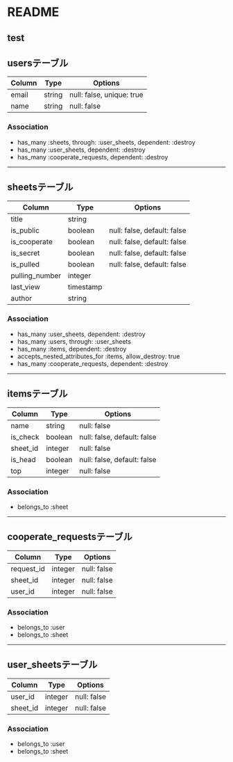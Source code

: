 # README
## test

## usersテーブル

|Column|Type|Options|
|------|----|-------|
|email|string|null: false, unique: true|
|name|string|null: false|

### Association
- has_many :sheets, through: :user_sheets, dependent: :destroy
- has_many :user_sheets, dependent: :destroy
- has_many :cooperate_requests, dependent: :destroy

---
## sheetsテーブル

|Column|Type|Options|
|------|----|-------|
|title|string||
|is_public|boolean|null: false, default: false|
|is_cooperate|boolean|null: false, default: false|
|is_secret|boolean|null: false, default: false|
|is_pulled|boolean|null: false, default: false|
|pulling_number|integer||
|last_view|timestamp||
|author|string||

### Association
- has_many :user_sheets, dependent: :destroy
- has_many :users, through: :user_sheets
- has_many :items, dependent: :destroy
- accepts_nested_attributes_for :items, allow_destroy: true
- has_many :cooperate_requests, dependent: :destroy

---
## itemsテーブル

|Column|Type|Options|
|------|----|-------|
|name|string|null: false|
|is_check|boolean|null: false, default: false|
|sheet_id|integer|null: false|
|is_head|boolean|null: false, default: false|
|top|integer|null: false|

### Association
- belongs_to :sheet

---

## cooperate_requestsテーブル

|Column|Type|Options|
|------|----|-------|
|request_id|integer|null: false|
|sheet_id|integer|null: false|
|user_id|integer|null: false|

### Association
- belongs_to :user
- belongs_to :sheet

---

## user_sheetsテーブル

|Column|Type|Options|
|------|----|-------|
|user_id|integer|null: false|
|sheet_id|integer|null: false|

### Association
- belongs_to :user
- belongs_to :sheet